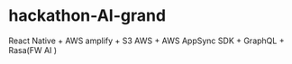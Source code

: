 # hackathon-AI-grand
React Native + AWS amplify + S3 AWS + AWS AppSync SDK + GraphQL + Rasa(FW AI )
